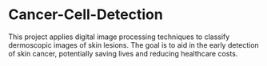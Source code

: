 # Cancer-Cell-Detection
This project applies digital image processing techniques to classify dermoscopic images of skin lesions. The goal is to aid in the early detection of skin cancer, potentially saving lives and reducing healthcare costs.
